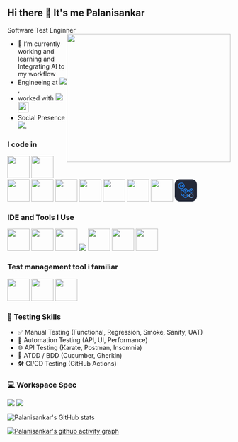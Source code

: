 ## Hi there 👋 It's me Palanisankar

Software Test Enginner
<img align="right" width="370" height="290" src="https://i.pinimg.com/originals/47/f0/34/47f0342cec72b800463bf003eac1257e.gif">                                              
- 🌱 I’m currently working and learning and Integrating AI to my workflow
- Engineeing at [<img src="https://logo.lusha.co/d/company_15102648_logo.jpg" height="24">](https://aaaenggcoll.ac.in/),
- worked with [<img src="https://www.simplesolve.com/hs-fs/hubfs/SimpleSolveLogo_trsp_100px.png?width=137&height=100&name=SimpleSolveLogo_trsp_100px.png" height="24">](https://www.simplesolve.com/in/) [<img height="24" width="24" src="https://cdn.prod.website-files.com/6626410e05635d300b393781/6626470cbc8d6debaaa5adeb_Incubyte%20Logo.svg">](https://www.incubyte.co/)
- Social Presence
<br /> [<img src="https://img.shields.io/badge/LinkedIn-0077B5?style=for-the-badge&logo=linkedin&logoColor=white" />](https://www.linkedin.com/in/palanisankar-s-softwaretester1807/).

### I code in
<img width="50" height="50" src="https://img.icons8.com/arcade/64/javascript.png" /> <img width="50" height="50" src="https://img.icons8.com/3d-fluency/50/java-coffee-cup-logo.png" /> <img height="50" width="50" src="https://www.cypress.io/_astro/cypress-logo.D87396b0.svg" /> <img height="50" width="50" src="https://www.karatelabs.io/assets/images/logo.svg" /> <img width="50" height="50" src="https://img.icons8.com/color/48/nodejs.png" /> <img width="50" height="50" src="https://img.icons8.com/external-tal-revivo-filled-tal-revivo/24/external-postgre-sql-a-free-and-open-source-relational-database-management-system-logo-filled-tal-revivo.png" /> <img width="50" height="50" src="https://img.icons8.com/arcade/64/api.png" />
<img height="50" width="50" src="https://jmeter.apache.org/images/asf-logo.png" /> <img width="50" height="50" src="https://img.icons8.com/external-tal-revivo-color-tal-revivo/24/external-postman-is-the-only-complete-api-development-environment-logo-color-tal-revivo.png" />
<img width="50" height="50" src="https://raw.githubusercontent.com/tandpfun/skill-icons/refs/heads/main/icons/GithubActions-Dark.svg" />

### IDE and Tools I Use
<img height="50" width="50" src="https://img.icons8.com/color/48/000000/visual-studio-code-2019.png"/> <img height="50" width="50" src="https://img.icons8.com/color/48/000000/pycharm.png"/> <img height="50" width="50" src="https://img.icons8.com/color/50/000000/git.png"/> <img height="50" src="https://img.icons8.com/officel/480/null/java-eclipse.png"/> <img width="50" height="50" src="https://img.icons8.com/color/48/intellij-idea.png" /> <img width="50" height="50" src="https://raw.githubusercontent.com/excalidraw/excalidraw-logo/master/og-image.png" />
<img width="50" height="50" src="https://obsidian.md/images/obsidian-logo-gradient.svg" />

### Test management tool i familiar
<img width="50" height="50" src="https://img.icons8.com/color/48/jira.png" /> <img width="50" height="50" src="https://www.h-hennes.fr/blog/wp-content/uploads/2021/05/mantis_logo_262x90.png" /> <img width="50" height="50" src="https://www.taskbench.com/img/logo-flat.png" />

### 🧪 Testing Skills

- ✅ Manual Testing (Functional, Regression, Smoke, Sanity, UAT)
- 🔁 Automation Testing (API, UI, Performance)
- 🌐 API Testing (Karate, Postman, Insomnia)
- 🧠 ATDD / BDD (Cucumber, Gherkin)
- 🛠️ CI/CD Testing (GitHub Actions)

### 💻 Workspace Spec
<img height="30" src="https://img.shields.io/badge/mac%20os-000000?style=for-the-badge&logo=apple&logoColor=white"/> <img height="30" src="https://img.shields.io/badge/Windows-0078D6?style=for-the-badge&logo=windows&logoColor=white"/>

![Palanisankar's GitHub stats](https://github-readme-stats.vercel.app/api?username=Palanisankar-S&theme=default&show_icons=true&hide_border=true&count_private=true)

[![Palanisankar's github activity graph](https://github-readme-activity-graph.vercel.app/graph?username=Palanisankar-S&bg_color=0d0c0d&color=fafafa&line=12c43f&point=fffafa&area=true&hide_border=true)](https://github.com/ashutosh00710/github-readme-activity-graph)
